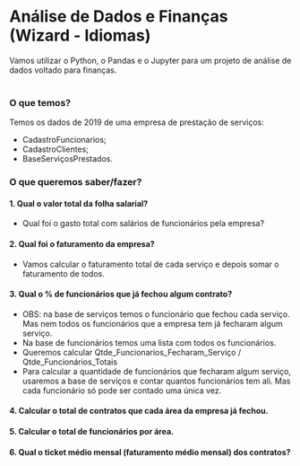 # Análise de Dados e Finanças (Wizard - Idiomas)

Vamos utilizar o Python, o Pandas e o Jupyter para um projeto de análise de dados voltado para finanças.<br><br>     

### O que temos?<br>  
Temos os dados de 2019 de uma empresa de prestação de serviços:<br>   
- CadastroFuncionarios;<br> 
- CadastroClientes;<br> 
- BaseServiçosPrestados.<br>

### O que queremos saber/fazer?<br>  
#### 1. Qual o valor total da folha salarial?<br> 
- Qual foi o gasto total com salários de funcionários pela empresa?<br>      

#### 2. Qual foi o faturamento da empresa?<br>     
- Vamos calcular o faturamento total de cada serviço e depois somar o faturamento de todos.<br>      

#### 3. Qual o % de funcionários que já fechou algum contrato?<br>      
- OBS: na base de serviços temos o funcionário que fechou cada serviço. Mas nem todos os funcionários que a empresa tem já fecharam algum serviço.<br>     
- Na base de funcionários temos uma lista com todos os funcionários.<br>     
- Queremos calcular Qtde_Funcionarios_Fecharam_Serviço / Qtde_Funcionários_Totais<br>     
- Para calcular a quantidade de funcionários que fecharam algum serviço, usaremos a base de serviços e contar quantos funcionários tem ali. Mas cada funcionário só pode ser contado uma única vez.<br>

#### 4. Calcular o total de contratos que cada área da empresa já fechou.<br>  
#### 5. Calcular o total de funcionários por área.<br>  
#### 6. Qual o ticket médio mensal (faturamento médio mensal) dos contratos?
